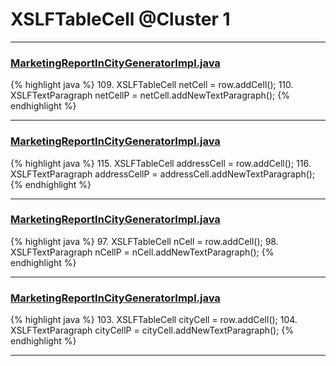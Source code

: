 # XSLFTableCell @Cluster 1

***

### [MarketingReportInCityGeneratorImpl.java](https://searchcode.com/codesearch/view/92131916/)
{% highlight java %}
109. XSLFTableCell netCell = row.addCell();
110. XSLFTextParagraph netCellP = netCell.addNewTextParagraph();
{% endhighlight %}

***

### [MarketingReportInCityGeneratorImpl.java](https://searchcode.com/codesearch/view/92131916/)
{% highlight java %}
115. XSLFTableCell addressCell = row.addCell();
116. XSLFTextParagraph addressCellP = addressCell.addNewTextParagraph();
{% endhighlight %}

***

### [MarketingReportInCityGeneratorImpl.java](https://searchcode.com/codesearch/view/92131916/)
{% highlight java %}
97. XSLFTableCell nCell = row.addCell();
98. XSLFTextParagraph nCellP = nCell.addNewTextParagraph();
{% endhighlight %}

***

### [MarketingReportInCityGeneratorImpl.java](https://searchcode.com/codesearch/view/92131916/)
{% highlight java %}
103. XSLFTableCell cityCell = row.addCell();
104. XSLFTextParagraph cityCellP = cityCell.addNewTextParagraph();
{% endhighlight %}

***

